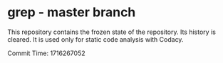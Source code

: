 # grep - master branch

This repository contains the frozen state of the repository.
Its history is cleared. It is used only for static code
analysis with Codacy.

Commit Time: 1716267052